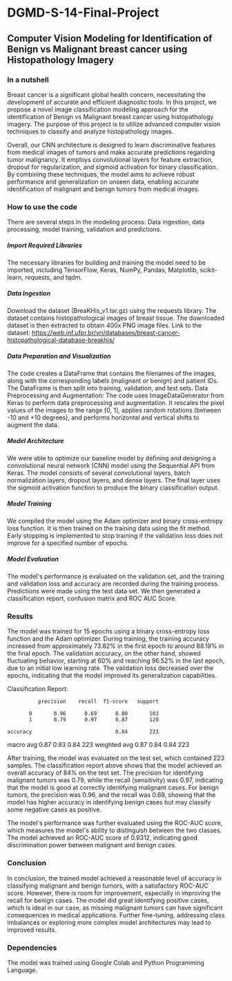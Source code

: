 # DGMD-S-14-Final-Project

## Computer Vision Modeling for Identification of Benign vs Malignant breast cancer using Histopathology Imagery


### In a nutshell

Breast cancer is a significant global health concern, necessitating the development of accurate and efficient diagnostic tools. In this project, we propose a novel image classification modeling approach for the identification of Benign vs Malignant breast cancer using histopathology imagery. The purpose of this project is to utilize advanced computer vision techniques to classify and analyze histopathology images. 

Overall, our CNN architecture is designed to learn discriminative features from medical images of tumors and make accurate predictions regarding tumor malignancy. It employs convolutional layers for feature extraction, dropout for regularization, and sigmoid activation for binary classification. By combining these techniques, the model aims to achieve robust performance and generalization on unseen data, enabling accurate identification of malignant and benign tumors from medical images.

### How to use the code

There are several steps in the modeling process: Data ingestion, data processing, model training, validation and predictions. 

##### Import Required Libraries

The necessary libraries for building and training the model need to be imported, including TensorFlow, Keras, NumPy, Pandas, Matplotlib, scikit-learn, requests, and tqdm.

##### Data Ingestion

Download the dataset (BreaKHis_v1.tar.gz) using the requests library. The dataset contains histopathological images of breast tissue. The downloaded dataset is then extracted to obtain 400x PNG image files. Link to the dataset: https://web.inf.ufpr.br/vri/databases/breast-cancer-histopathological-database-breakhis/

##### Data Preparation and Visualization

The code creates a DataFrame that contains the filenames of the images, along with the corresponding labels (malignant or benign) and patient IDs. The DataFrame is then split into training, validation, and test sets.
Data Preprocessing and Augmentation: The code uses ImageDataGenerator from Keras to perform data preprocessing and augmentation. It rescales the pixel values of the images to the range [0, 1], applies random rotations (between -10 and +10 degrees), and performs horizontal and vertical shifts to augment the data.

##### Model Architecture

We were able to optimize our baseline model by defining and designing a convolutional neural network (CNN) model using the Sequential API from Keras. The model consists of several convolutional layers, batch normalization layers, dropout layers, and dense layers. The final layer uses the sigmoid activation function to produce the binary classification output.

##### Model Training

We compiled the model using the Adam optimizer and binary cross-entropy loss function. It is then trained on the training data using the fit method. Early stopping is implemented to stop training if the validation loss does not improve for a specified number of epochs.

##### Model Evaluation

The model's performance is evaluated on the validation set, and the training and validation loss and accuracy are recorded during the training process. Predictions were made using the test data set. We then generated a classification report, confusion matrix and ROC AUC Score. 

### Results

The model was trained for 15 epochs using a binary cross-entropy loss function and the Adam optimizer. During training, the training accuracy increased from approximately 73.82% in the first epoch to around 88.19% in the final epoch. The validation accuracy, on the other hand, showed fluctuating behavior, starting at 60% and reaching 96.52% in the last epoch, due to an initial low learning rate. The validation loss decreased over the epochs, indicating that the model improved its generalization capabilities.

Classification Report:


              precision    recall  f1-score   support

           0       0.96      0.69      0.80       103
           1       0.79      0.97      0.87       120

    accuracy                           0.84       223
   
   
   macro avg       0.87      0.83      0.84       223
weighted avg       0.87      0.84      0.84       223


After training, the model was evaluated on the test set, which contained 223 samples. The classification report above shows that the model achieved an overall accuracy of 84% on the test set. The precision for identifying malignant tumors was 0.79, while the recall (sensitivity) was 0.97, indicating that the model is good at correctly identifying malignant cases. For benign tumors, the precision was 0.96, and the recall was 0.69, showing that the model has higher accuracy in identifying benign cases but may classify some negative cases as positive. 

The model's performance was further evaluated using the ROC-AUC score, which measures the model's ability to distinguish between the two classes. The model achieved an ROC-AUC score of 0.9312, indicating good discrimination power between malignant and benign cases.

### Conclusion

In conclusion, the trained model achieved a reasonable level of accuracy in classifying malignant and benign tumors, with a satisfactory ROC-AUC score. However, there is room for improvement, especially in improving the recall for benign cases. The model did great identifying positive cases, which is ideal in our case, as missing malignant tumors can have significant consequences in medical applications. Further fine-tuning, addressing class imbalances or exploring more complex model architectures may lead to improved results.

### Dependencies

The model was trained using Google Colab and Python Programming Language. 






